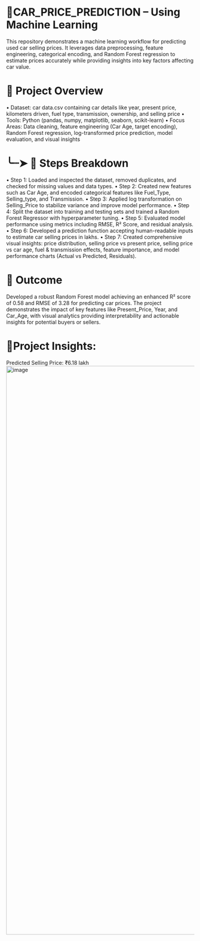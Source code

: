 # 🚗CAR_PRICE_PREDICTION – Using Machine Learning
This repository demonstrates a machine learning workflow for predicting used car selling prices. It leverages data preprocessing, feature engineering, categorical encoding, and Random Forest regression to estimate prices accurately while providing insights into key factors affecting car value.

# 📇 Project Overview
• Dataset: car data.csv containing car details like year, present price, kilometers driven, fuel type, transmission, ownership, and selling price
• Tools: Python (pandas, numpy, matplotlib, seaborn, scikit-learn)
• Focus Areas: Data cleaning, feature engineering (Car Age, target encoding), Random Forest regression, log-transformed price prediction, model evaluation, and visual insights

# ╰┈➤ 📝 Steps Breakdown
• Step 1: Loaded and inspected the dataset, removed duplicates, and checked for missing values and data types.
• Step 2: Created new features such as Car Age, and encoded categorical features like Fuel_Type, Selling_type, and Transmission.
• Step 3: Applied log transformation on Selling_Price to stabilize variance and improve model performance.
• Step 4: Split the dataset into training and testing sets and trained a Random Forest Regressor with hyperparameter tuning.
• Step 5: Evaluated model performance using metrics including RMSE, R² Score, and residual analysis.
• Step 6: Developed a prediction function accepting human-readable inputs to estimate car selling prices in lakhs.
• Step 7: Created comprehensive visual insights: price distribution, selling price vs present price, selling price vs car age, fuel & transmission effects, feature importance, and model performance charts (Actual vs Predicted, Residuals).

# 🎯 Outcome
Developed a robust Random Forest model achieving an enhanced R² score of 0.58 and RMSE of 3.28 for predicting car prices. The project demonstrates the impact of key features like Present_Price, Year, and Car_Age, with visual analytics providing interpretability and actionable insights for potential buyers or sellers.

# 📌Project Insights:
Predicted Selling Price: ₹6.18 lakh
<img width="1982" height="1524" alt="image" src="https://github.com/user-attachments/assets/1d144854-d3a1-431e-b69b-9c347c02750a" />
